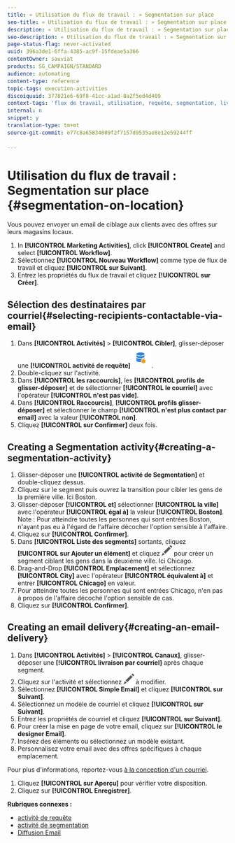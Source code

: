 ```yaml
---
title: « Utilisation du flux de travail : » Segmentation sur place
seo-title: « Utilisation du flux de travail : » Segmentation sur place
description: « Utilisation du flux de travail : » Segmentation sur place
seo-description: « Utilisation du flux de travail : » Segmentation sur place
page-status-flag: never-activated
uuid: 396a3de1-6ffa-4385-ac9f-15fdeae5a366
contentOwner: sauviat
products: SG_CAMPAIGN/STANDARD
audience: automating
content-type: reference
topic-tags: execution-activities
discoiquuid: 377821e6-69f8-41cc-a1ad-8a2f5ed4d409
context-tags: 'flux de travail, utilisation, requête, segmentation, livraison '
internal: n
snippet: y
translation-type: tm+mt
source-git-commit: e77c8a65834009f2f7157d9535ae8e12e59244ff

---
```



# Utilisation du flux de travail : Segmentation sur place {#segmentation-on-location}

Vous pouvez envoyer un email de ciblage aux clients avec des offres sur leurs magasins locaux.

1. In **[!UICONTROL Marketing Activities]**, click **[!UICONTROL Create]** and select **[!UICONTROL Workflow]**.
1. Sélectionnez **[!UICONTROL Nouveau Workflow]** comme type de flux de travail et cliquez **[!UICONTROL sur Suivant]**.
1. Entrez les propriétés du flux de travail et cliquez **[!UICONTROL sur Créer]**.

## Sélection des destinataires par courriel{#selecting-recipients-contactable-via-email}

1. Dans **[!UICONTROL Activités]** &gt; **[!UICONTROL Cibler]**, glisser-déposer une **[!UICONTROL activité de requête]**![](assets/query.png).
1. Double-cliquez sur l'activité.
1. Dans **[!UICONTROL les raccourcis]**, les **[!UICONTROL profils de glisser-déposer]** et de sélectionner **[!UICONTROL le courriel]** avec l'opérateur **[!UICONTROL n'est pas vide]**.
1. Dans **[!UICONTROL Raccourcis]**, **[!UICONTROL profils glisser-déposer]** et sélectionner le champ **[!UICONTROL n'est plus contact par email]** avec la valeur **[!UICONTROL non]**.
1. Cliquez **[!UICONTROL sur Confirmer]** deux fois.

## Creating a Segmentation activity{#creating-a-segmentation-activity}

1. Glisser-déposer une **[!UICONTROL activité de Segmentation]** et double-cliquez dessus.
1. Cliquez sur le segment puis ouvrez la transition pour cibler les gens de la première ville. Ici Boston.
1. Glisser-déposer **[!UICONTROL et]** sélectionner **[!UICONTROL la ville]** avec l'opérateur **[!UICONTROL égal à]** la valeur **[!UICONTROL Boston]**.
Note : Pour atteindre toutes les personnes qui sont entrées Boston, n'ayant pas eu à l'égard de l'affaire décocher l'option sensible à l'affaire.
1. Cliquez sur **[!UICONTROL Confirmer]**.
1. Dans **[!UICONTROL Liste des segments]** sortants, cliquez **[!UICONTROL sur Ajouter un élément]** et cliquez ![](assets/edit_darkgrey-24px.png) pour créer un segment ciblant les gens dans la deuxième ville. Ici Chicago.
1. Drag-and-Drop **[!UICONTROL Emplacement]** et sélectionnez **[!UICONTROL City]** avec l'opérateur **[!UICONTROL équivalent à]** et entrer **[!UICONTROL Chicago]** en valeur.
1. Pour atteindre toutes les personnes qui sont entrées Chicago, n'en pas à propos de l'affaire décoché l'option sensible de cas.
1. Cliquez sur **[!UICONTROL Confirmer]**.

## Creating an email delivery{#creating-an-email-delivery}

1. Dans **[!UICONTROL Activités]** &gt; **[!UICONTROL Canaux]**, glisser-déposer une **[!UICONTROL livraison par courriel]** après chaque segment.
1. Cliquez sur l'activité et sélectionnez ![](assets/edit_darkgrey-24px.png) à modifier.
1. Sélectionnez **[!UICONTROL Simple Email]** et cliquez **[!UICONTROL sur Suivant]**.
1. Sélectionnez un modèle de courriel et cliquez **[!UICONTROL sur Suivant]**.
1. Entrez les propriétés de courriel et cliquez **[!UICONTROL sur Suivant]**.
1. Pour créer la mise en page de votre email, cliquez sur **[!UICONTROL le designer Email]**.
1. Insérez des éléments ou sélectionnez un modèle existant.
1. Personnalisez votre email avec des offres spécifiques à chaque emplacement.

Pour plus d'informations, reportez-vous [à la conception d'un courriel](../../designing/using/about-email-content-design.md#designing-an-email-content-from-scratch).

1. Cliquez **[!UICONTROL sur Aperçu]** pour vérifier votre disposition.
1. Cliquez sur **[!UICONTROL Enregistrer]**.

**Rubriques connexes :**

* [activité de requête](../../automating/using/query.md)
* [activité de segmentation](../../automating/using/segmentation.md)
* [Diffusion Email ](../../automating/using/email-delivery.md)
